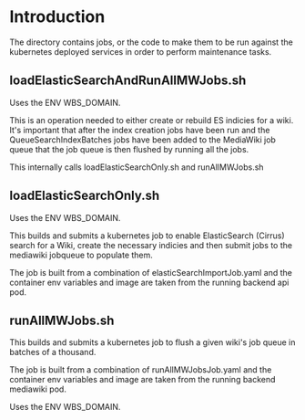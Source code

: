 # Introduction
The directory contains jobs, or the code to make them to be run against the kubernetes deployed services in order to perform maintenance tasks.

## loadElasticSearchAndRunAllMWJobs.sh
Uses the ENV WBS_DOMAIN.

This is an operation needed to either create or rebuild ES indicies for a wiki. It's important that after the index creation jobs have been run and the QueueSearchIndexBatches jobs have been added to the MediaWiki job queue that the job queue is then flushed by running all the jobs.

This internally calls loadElasticSearchOnly.sh and runAllMWJobs.sh


## loadElasticSearchOnly.sh
Uses the ENV WBS_DOMAIN.

This builds and submits a kubernetes job to enable ElasticSearch (Cirrus) search for a Wiki, create the necessary indicies and then submit jobs to the mediawiki jobqueue to populate them.

The job is built from a combination of elasticSearchImportJob.yaml and the container env variables and image are taken from the running backend api pod.

## runAllMWJobs.sh
This builds and submits a kubernetes job to flush a given wiki's job queue in batches of a thousand.

The job is built from a combination of runAllMWJobsJob.yaml and the container env variables and image are taken from the running backend mediawiki pod.

Uses the ENV WBS_DOMAIN.